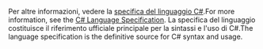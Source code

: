 <span data-ttu-id="27520-101">Per altre informazioni, vedere la [specifica del linguaggio C#](~/docs/csharp/language-reference/language-specification/index.md).</span><span class="sxs-lookup"><span data-stu-id="27520-101">For more information, see the [C# Language Specification](~/docs/csharp/language-reference/language-specification/index.md).</span></span> <span data-ttu-id="27520-102">La specifica del linguaggio costituisce il riferimento ufficiale principale per la sintassi e l'uso di C#.</span><span class="sxs-lookup"><span data-stu-id="27520-102">The language specification is the definitive source for C# syntax and usage.</span></span>
